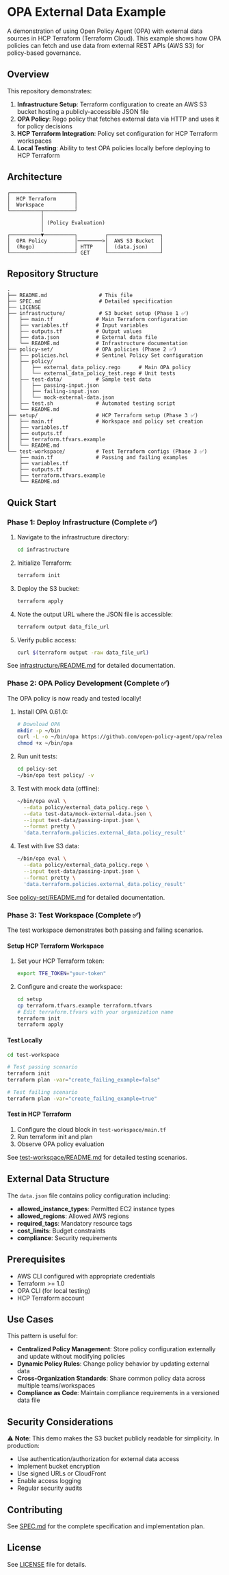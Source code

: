 # OPA External Data Example

A demonstration of using Open Policy Agent (OPA) with external data sources in HCP Terraform (Terraform Cloud). This example shows how OPA policies can fetch and use data from external REST APIs (AWS S3) for policy-based governance.

## Overview

This repository demonstrates:

1. **Infrastructure Setup**: Terraform configuration to create an AWS S3 bucket hosting a publicly-accessible JSON file
2. **OPA Policy**: Rego policy that fetches external data via HTTP and uses it for policy decisions
3. **HCP Terraform Integration**: Policy set configuration for HCP Terraform workspaces
4. **Local Testing**: Ability to test OPA policies locally before deploying to HCP Terraform

## Architecture

```
┌─────────────────────┐
│  HCP Terraform      │
│  Workspace          │
└──────────┬──────────┘
           │
           │ (Policy Evaluation)
           │
┌──────────▼──────────┐         ┌─────────────────┐
│  OPA Policy         │────────>│  AWS S3 Bucket  │
│  (Rego)             │ HTTP    │  (data.json)    │
└─────────────────────┘ GET     └─────────────────┘
```

## Repository Structure

```
.
├── README.md                 # This file
├── SPEC.md                   # Detailed specification
├── LICENSE
├── infrastructure/           # S3 bucket setup (Phase 1 ✅)
│   ├── main.tf              # Main Terraform configuration
│   ├── variables.tf         # Input variables
│   ├── outputs.tf           # Output values
│   ├── data.json            # External data file
│   └── README.md            # Infrastructure documentation
├── policy-set/              # OPA policies (Phase 2 ✅)
│   ├── policies.hcl         # Sentinel Policy Set configuration
│   ├── policy/
│   │   ├── external_data_policy.rego      # Main OPA policy
│   │   └── external_data_policy_test.rego # Unit tests
│   ├── test-data/           # Sample test data
│   │   ├── passing-input.json
│   │   ├── failing-input.json
│   │   └── mock-external-data.json
│   ├── test.sh              # Automated testing script
│   └── README.md
├── setup/                   # HCP Terraform setup (Phase 3 ✅)
│   ├── main.tf              # Workspace and policy set creation
│   ├── variables.tf
│   ├── outputs.tf
│   ├── terraform.tfvars.example
│   └── README.md
└── test-workspace/          # Test Terraform configs (Phase 3 ✅)
    ├── main.tf              # Passing and failing examples
    ├── variables.tf
    ├── outputs.tf
    ├── terraform.tfvars.example
    └── README.md
```

## Quick Start

### Phase 1: Deploy Infrastructure (Complete ✅)

1. Navigate to the infrastructure directory:

   ```bash
   cd infrastructure
   ```

2. Initialize Terraform:

   ```bash
   terraform init
   ```

3. Deploy the S3 bucket:

   ```bash
   terraform apply
   ```

4. Note the output URL where the JSON file is accessible:

   ```bash
   terraform output data_file_url
   ```

5. Verify public access:

   ```bash
   curl $(terraform output -raw data_file_url)
   ```

See [infrastructure/README.md](infrastructure/README.md) for detailed documentation.

### Phase 2: OPA Policy Development (Complete ✅)

The OPA policy is now ready and tested locally!

1. Install OPA 0.61.0:

   ```bash
   # Download OPA
   mkdir -p ~/bin
   curl -L -o ~/bin/opa https://github.com/open-policy-agent/opa/releases/download/v0.61.0/opa_darwin_amd64
   chmod +x ~/bin/opa
   ```

2. Run unit tests:

   ```bash
   cd policy-set
   ~/bin/opa test policy/ -v
   ```

3. Test with mock data (offline):

   ```bash
   ~/bin/opa eval \
     --data policy/external_data_policy.rego \
     --data test-data/mock-external-data.json \
     --input test-data/passing-input.json \
     --format pretty \
     'data.terraform.policies.external_data.policy_result'
   ```

4. Test with live S3 data:

   ```bash
   ~/bin/opa eval \
     --data policy/external_data_policy.rego \
     --input test-data/passing-input.json \
     --format pretty \
     'data.terraform.policies.external_data.policy_result'
   ```

See [policy-set/README.md](policy-set/README.md) for detailed documentation.

### Phase 3: Test Workspace (Complete ✅)

The test workspace demonstrates both passing and failing scenarios.

#### Setup HCP Terraform Workspace

1. Set your HCP Terraform token:

   ```bash
   export TFE_TOKEN="your-token"
   ```

2. Configure and create the workspace:

   ```bash
   cd setup
   cp terraform.tfvars.example terraform.tfvars
   # Edit terraform.tfvars with your organization name
   terraform init
   terraform apply
   ```

#### Test Locally

```bash
cd test-workspace

# Test passing scenario
terraform init
terraform plan -var="create_failing_example=false"

# Test failing scenario  
terraform plan -var="create_failing_example=true"
```

#### Test in HCP Terraform

1. Configure the cloud block in `test-workspace/main.tf`
2. Run terraform init and plan
3. Observe OPA policy evaluation

See [test-workspace/README.md](test-workspace/README.md) for detailed testing scenarios.

## External Data Structure

The `data.json` file contains policy configuration including:

- **allowed_instance_types**: Permitted EC2 instance types
- **allowed_regions**: Allowed AWS regions
- **required_tags**: Mandatory resource tags
- **cost_limits**: Budget constraints
- **compliance**: Security requirements

## Prerequisites

- AWS CLI configured with appropriate credentials
- Terraform >= 1.0
- OPA CLI (for local testing)
- HCP Terraform account

## Use Cases

This pattern is useful for:

- **Centralized Policy Management**: Store policy configuration externally and update without modifying policies
- **Dynamic Policy Rules**: Change policy behavior by updating external data
- **Cross-Organization Standards**: Share common policy data across multiple teams/workspaces
- **Compliance as Code**: Maintain compliance requirements in a versioned data file

## Security Considerations

⚠️ **Note**: This demo makes the S3 bucket publicly readable for simplicity. In production:

- Use authentication/authorization for external data access
- Implement bucket encryption
- Use signed URLs or CloudFront
- Enable access logging
- Regular security audits

## Contributing

See [SPEC.md](SPEC.md) for the complete specification and implementation plan.

## License

See [LICENSE](LICENSE) file for details.
